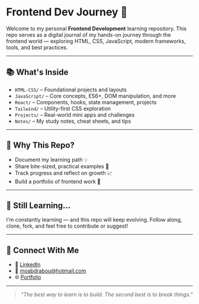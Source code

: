 # Frontend Dev Journey 🚀

Welcome to my personal **Frontend Development** learning repository. This repo serves as a digital journal of my hands-on journey through the frontend world — exploring HTML, CSS, JavaScript, modern frameworks, tools, and best practices.

---

## 📚 What's Inside

- `HTML-CSS/` – Foundational projects and layouts
- `JavaScript/` – Core concepts, ES6+, DOM manipulation, and more
- `React/` – Components, hooks, state management, projects
- `Tailwind/` – Utility-first CSS exploration
- `Projects/` – Real-world mini apps and challenges
- `Notes/` – My study notes, cheat sheets, and tips

---

## 🧠 Why This Repo?

- Document my learning path 💡  
- Share bite-sized, practical examples 🧩  
- Track progress and reflect on growth 📈  
- Build a portfolio of frontend work 💼

---

## 🚧 Still Learning...

I'm constantly learning — and this repo will keep evolving. Follow along, clone, fork, and feel free to contribute or suggest!

---

## 📩 Connect With Me

- 💼 [LinkedIn](https://www.linkedin.com/in/moabdrabou/)
- 📧 moabdrabou@hotmail.com
- 🌐 [Portfolio](https://moabdrabou.dev)

---

> *"The best way to learn is to build. The second best is to break things."*
